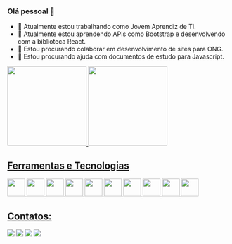 ###  Olá pessoal 👋

- 🔭 Atualmente estou trabalhando como Jovem Aprendiz de TI.
- 🌱 Atualmente estou aprendendo APIs como Bootstrap e desenvolvendo com a biblioteca React.
- 👯 Estou procurando colaborar em desenvolvimento de sites para ONG.
- 🤔 Estou procurando ajuda com documentos de estudo para Javascript. 



<div>
<a href="https://github.com/joaopedromribeiro13">
<img loading="lazy" height="180em" src="https://github-readme-stats.vercel.app/api/top-langs/?username=joaopedromribeiro13&layout=compact&langs_count=7&theme=dracula"/>
<img loading="lazy" height="180em" src="https://github-readme-stats.vercel.app/api?username=joaopedromribeiro13&show_icons=true&theme=dracula&include_all_commits=true&count_private=true"/>
</div>

## Ferramentas e Tecnologias

<img loading="lazy" src="https://cdn.jsdelivr.net/gh/devicons/devicon/icons/bootstrap/bootstrap-original.svg" width="40" height="40"/> <img loading="lazy" src="https://cdn.jsdelivr.net/gh/devicons/devicon/icons/css3/css3-original.svg" width="40" height="40"/> <img loading="lazy" src="https://cdn.jsdelivr.net/gh/devicons/devicon/icons/github/github-original.svg" width="40" height="40"/> <img loading="lazy" src="https://cdn.jsdelivr.net/gh/devicons/devicon/icons/git/git-original.svg" width="40" height="40"/> <img loading="lazy" src="https://cdn.jsdelivr.net/gh/devicons/devicon/icons/html5/html5-original.svg" width="40" height="40"/> <img loading="lazy" src="https://cdn.jsdelivr.net/gh/devicons/devicon/icons/javascript/javascript-plain.svg" width="40" height="40"/> <img loading="lazy" src="https://cdn.jsdelivr.net/gh/devicons/devicon/icons/linkedin/linkedin-original.svg" width="40" height="40"/> <img loading="lazy" src="https://cdn.jsdelivr.net/gh/devicons/devicon/icons/php/php-original.svg" width="40" height="40"/> <img loading="lazy" src="https://cdn.jsdelivr.net/gh/devicons/devicon/icons/sass/sass-original.svg" width="40" height="40"/> <img loading="lazy" src="https://cdn.jsdelivr.net/gh/devicons/devicon/icons/mysql/mysql-original-wordmark.svg" width="40" height="40"/>



## Contatos:

<div>
<a href="https://instagram.com/seu-usuário-instagram-aqui" target="_blank"><img loading="lazy" src="https://img.shields.io/badge/-Instagram-%23E4405F?style=for-the-badge&logo=instagram&logoColor=white" target="_blank"></a>
<a href="https://www.twitch.tv/seu-usuário-aqui" target="_blank"><img loading="lazy" src="https://img.shields.io/badge/Twitch-9146FF?style=for-the-badge&logo=twitch&logoColor=white" target="_blank"></a>
<a href = "mailto:joaopedro.ribeiromg@gmail.com"><img loading="lazy" src="https://img.shields.io/badge/Gmail-D14836?style=for-the-badge&logo=gmail&logoColor=white" target="_blank"></a>
<a href="http://www.linkedin.com/in/jo%C3%A3o-pedro-ribeiromg-673163231" target="_blank"><img loading="lazy" src="https://img.shields.io/badge/-LinkedIn-%230077B5?style=for-the-badge&logo=linkedin&logoColor=white" target="_blank"></a>   
</div>


